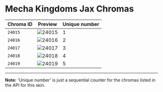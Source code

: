 # Mecha Kingdoms Jax Chromas

| Chroma ID | Preview | Unique number |
|---|---|---|
| `24015` | ![24015](https://raw.communitydragon.org/latest/plugins/rcp-be-lol-game-data/global/default/v1/champion-chroma-images/24/24015.png) | 1 |
| `24016` | ![24016](https://raw.communitydragon.org/latest/plugins/rcp-be-lol-game-data/global/default/v1/champion-chroma-images/24/24016.png) | 2 |
| `24017` | ![24017](https://raw.communitydragon.org/latest/plugins/rcp-be-lol-game-data/global/default/v1/champion-chroma-images/24/24017.png) | 3 |
| `24018` | ![24018](https://raw.communitydragon.org/latest/plugins/rcp-be-lol-game-data/global/default/v1/champion-chroma-images/24/24018.png) | 4 |
| `24019` | ![24019](https://raw.communitydragon.org/latest/plugins/rcp-be-lol-game-data/global/default/v1/champion-chroma-images/24/24019.png) | 5 |

---

**Note:** 'Unique number' is just a sequential counter for the chromas listed in the API for this skin.